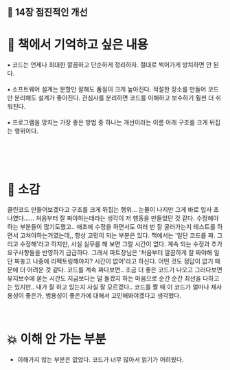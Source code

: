 

## 🔶 14장 점진적인 개선 

# 💌 책에서 기억하고 싶은 내용

▪ 코드는 언제나 최대한 깔끔하고 단순하게 정리하자. 절대로 썩어가게 방치하면 안 된다. <br><br>
▪ 소프트웨어 설계는 분할만 잘해도 품질이 크게 높아진다. 적절한 장소를 만들어 코드만 분리해도 설계가 좋아진다. 관심사를 분리하면 코드를 이해하고 보수하기 훨씬 더 쉬워진다.  <br><br>
▪ 프로그램을 망치는 가장 좋은 방법 중 하나는 개선이라는 이름 아래 구조를 크게 뒤집는 행위이다.<br><br>



<br>
<br>

# 💬 소감

클린코드 만들어보겠다고 구조를 크게 뒤집는 행위... 눈물이 나지만 그게 바로 입사 초 나였다......
처음부터 잘 짜야하는데라는 생각이 저 행동을 만들었던 것 같다. 수정해야하는 부분들이 많기도했고..
애초에 수정을 하면서도 여러 번 잘 굴러가는지 테스트를 하면서 고쳐야하는거였는데,,
항상 고민이 되는 부분은 있다. 책에서는 '일단 코드를 짜. 그리고 수정해'라고 하지만, 사실 실무를 해 보면 그럴 시간이 없다.
계속 되는 수정과 추가 요구사항들을 반영하기 급급하다. 그래서 파트장님은 '처음부터 깔끔하게 잘 짜야해 일단 짜놓고 나중에 리팩토링해야지? 시간이 없어'라고 하신다.
어떤 것도 정답이 없기 때문에 더 어려운 것 같다.
코드를 계속 짜다보면.. 조금 더 좋은 코드가 나오고 그러다보면 유지보수에 쏟는 시간도 지금보다는 덜 들겠지 하는 마음으로
순간 순간 최선을 다하고는 있지만.. 내가 잘 하고 있는지 사실 잘 모르겠다..
코드를 짤 때 이 코드가 얼마나 재사용성이 좋은가, 범용성이 좋은가에 대해서 고민해봐야겠다고 생각했다.

<br>

# 💥 이해 안 가는 부분
- 이해가지 않는 부분은 없었다. 코드가 너무 많아서 읽기가 어려웠다.
